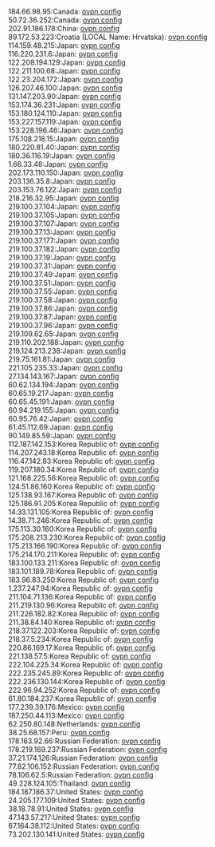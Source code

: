 184.66.98.95:Canada: [ovpn config](vpn/184_66_98_95.ovpn)  
50.72.36.252:Canada: [ovpn config](vpn/50_72_36_252.ovpn)  
202.91.186.178:China: [ovpn config](vpn/202_91_186_178.ovpn)  
89.172.53.223:Croatia (LOCAL Name: Hrvatska): [ovpn config](vpn/89_172_53_223.ovpn)  
114.159.48.215:Japan: [ovpn config](vpn/114_159_48_215.ovpn)  
116.220.231.6:Japan: [ovpn config](vpn/116_220_231_6.ovpn)  
122.208.194.129:Japan: [ovpn config](vpn/122_208_194_129.ovpn)  
122.211.100.68:Japan: [ovpn config](vpn/122_211_100_68.ovpn)  
122.23.204.172:Japan: [ovpn config](vpn/122_23_204_172.ovpn)  
126.207.46.100:Japan: [ovpn config](vpn/126_207_46_100.ovpn)  
131.147.203.90:Japan: [ovpn config](vpn/131_147_203_90.ovpn)  
153.174.36.231:Japan: [ovpn config](vpn/153_174_36_231.ovpn)  
153.180.124.110:Japan: [ovpn config](vpn/153_180_124_110.ovpn)  
153.227.157.119:Japan: [ovpn config](vpn/153_227_157_119.ovpn)  
153.228.196.46:Japan: [ovpn config](vpn/153_228_196_46.ovpn)  
175.108.218.15:Japan: [ovpn config](vpn/175_108_218_15.ovpn)  
180.220.81.40:Japan: [ovpn config](vpn/180_220_81_40.ovpn)  
180.36.116.19:Japan: [ovpn config](vpn/180_36_116_19.ovpn)  
1.66.33.48:Japan: [ovpn config](vpn/1_66_33_48.ovpn)  
202.173.110.150:Japan: [ovpn config](vpn/202_173_110_150.ovpn)  
203.136.35.8:Japan: [ovpn config](vpn/203_136_35_8.ovpn)  
203.153.76.122:Japan: [ovpn config](vpn/203_153_76_122.ovpn)  
218.216.32.95:Japan: [ovpn config](vpn/218_216_32_95.ovpn)  
219.100.37.104:Japan: [ovpn config](vpn/219_100_37_104.ovpn)  
219.100.37.105:Japan: [ovpn config](vpn/219_100_37_105.ovpn)  
219.100.37.107:Japan: [ovpn config](vpn/219_100_37_107.ovpn)  
219.100.37.13:Japan: [ovpn config](vpn/219_100_37_13.ovpn)  
219.100.37.177:Japan: [ovpn config](vpn/219_100_37_177.ovpn)  
219.100.37.182:Japan: [ovpn config](vpn/219_100_37_182.ovpn)  
219.100.37.19:Japan: [ovpn config](vpn/219_100_37_19.ovpn)  
219.100.37.31:Japan: [ovpn config](vpn/219_100_37_31.ovpn)  
219.100.37.49:Japan: [ovpn config](vpn/219_100_37_49.ovpn)  
219.100.37.51:Japan: [ovpn config](vpn/219_100_37_51.ovpn)  
219.100.37.55:Japan: [ovpn config](vpn/219_100_37_55.ovpn)  
219.100.37.58:Japan: [ovpn config](vpn/219_100_37_58.ovpn)  
219.100.37.86:Japan: [ovpn config](vpn/219_100_37_86.ovpn)  
219.100.37.87:Japan: [ovpn config](vpn/219_100_37_87.ovpn)  
219.100.37.96:Japan: [ovpn config](vpn/219_100_37_96.ovpn)  
219.109.62.65:Japan: [ovpn config](vpn/219_109_62_65.ovpn)  
219.110.202.188:Japan: [ovpn config](vpn/219_110_202_188.ovpn)  
219.124.213.238:Japan: [ovpn config](vpn/219_124_213_238.ovpn)  
219.75.161.81:Japan: [ovpn config](vpn/219_75_161_81.ovpn)  
221.105.235.33:Japan: [ovpn config](vpn/221_105_235_33.ovpn)  
27.134.143.167:Japan: [ovpn config](vpn/27_134_143_167.ovpn)  
60.62.134.194:Japan: [ovpn config](vpn/60_62_134_194.ovpn)  
60.65.19.217:Japan: [ovpn config](vpn/60_65_19_217.ovpn)  
60.65.45.191:Japan: [ovpn config](vpn/60_65_45_191.ovpn)  
60.94.219.155:Japan: [ovpn config](vpn/60_94_219_155.ovpn)  
60.95.76.42:Japan: [ovpn config](vpn/60_95_76_42.ovpn)  
61.45.112.69:Japan: [ovpn config](vpn/61_45_112_69.ovpn)  
90.149.85.59:Japan: [ovpn config](vpn/90_149_85_59.ovpn)  
112.187.142.153:Korea Republic of: [ovpn config](vpn/112_187_142_153.ovpn)  
114.207.243.18:Korea Republic of: [ovpn config](vpn/114_207_243_18.ovpn)  
116.47.142.83:Korea Republic of: [ovpn config](vpn/116_47_142_83.ovpn)  
119.207.180.34:Korea Republic of: [ovpn config](vpn/119_207_180_34.ovpn)  
121.168.225.56:Korea Republic of: [ovpn config](vpn/121_168_225_56.ovpn)  
124.51.86.160:Korea Republic of: [ovpn config](vpn/124_51_86_160.ovpn)  
125.138.93.167:Korea Republic of: [ovpn config](vpn/125_138_93_167.ovpn)  
125.186.91.205:Korea Republic of: [ovpn config](vpn/125_186_91_205.ovpn)  
14.33.131.105:Korea Republic of: [ovpn config](vpn/14_33_131_105.ovpn)  
14.38.71.246:Korea Republic of: [ovpn config](vpn/14_38_71_246.ovpn)  
175.113.30.160:Korea Republic of: [ovpn config](vpn/175_113_30_160.ovpn)  
175.208.213.230:Korea Republic of: [ovpn config](vpn/175_208_213_230.ovpn)  
175.213.166.190:Korea Republic of: [ovpn config](vpn/175_213_166_190.ovpn)  
175.214.170.211:Korea Republic of: [ovpn config](vpn/175_214_170_211.ovpn)  
183.100.133.211:Korea Republic of: [ovpn config](vpn/183_100_133_211.ovpn)  
183.101.189.78:Korea Republic of: [ovpn config](vpn/183_101_189_78.ovpn)  
183.96.83.250:Korea Republic of: [ovpn config](vpn/183_96_83_250.ovpn)  
1.237.247.94:Korea Republic of: [ovpn config](vpn/1_237_247_94.ovpn)  
211.104.71.136:Korea Republic of: [ovpn config](vpn/211_104_71_136.ovpn)  
211.219.130.96:Korea Republic of: [ovpn config](vpn/211_219_130_96.ovpn)  
211.226.182.82:Korea Republic of: [ovpn config](vpn/211_226_182_82.ovpn)  
211.38.84.140:Korea Republic of: [ovpn config](vpn/211_38_84_140.ovpn)  
218.37.122.203:Korea Republic of: [ovpn config](vpn/218_37_122_203.ovpn)  
218.37.5.234:Korea Republic of: [ovpn config](vpn/218_37_5_234.ovpn)  
220.86.169.17:Korea Republic of: [ovpn config](vpn/220_86_169_17.ovpn)  
221.138.57.5:Korea Republic of: [ovpn config](vpn/221_138_57_5.ovpn)  
222.104.225.34:Korea Republic of: [ovpn config](vpn/222_104_225_34.ovpn)  
222.235.245.89:Korea Republic of: [ovpn config](vpn/222_235_245_89.ovpn)  
222.236.130.144:Korea Republic of: [ovpn config](vpn/222_236_130_144.ovpn)  
222.96.94.252:Korea Republic of: [ovpn config](vpn/222_96_94_252.ovpn)  
61.80.184.237:Korea Republic of: [ovpn config](vpn/61_80_184_237.ovpn)  
177.239.39.176:Mexico: [ovpn config](vpn/177_239_39_176.ovpn)  
187.250.44.113:Mexico: [ovpn config](vpn/187_250_44_113.ovpn)  
62.250.80.148:Netherlands: [ovpn config](vpn/62_250_80_148.ovpn)  
38.25.68.157:Peru: [ovpn config](vpn/38_25_68_157.ovpn)  
178.163.92.66:Russian Federation: [ovpn config](vpn/178_163_92_66.ovpn)  
178.219.169.237:Russian Federation: [ovpn config](vpn/178_219_169_237.ovpn)  
37.21.174.126:Russian Federation: [ovpn config](vpn/37_21_174_126.ovpn)  
77.82.106.152:Russian Federation: [ovpn config](vpn/77_82_106_152.ovpn)  
78.106.62.5:Russian Federation: [ovpn config](vpn/78_106_62_5.ovpn)  
49.228.124.105:Thailand: [ovpn config](vpn/49_228_124_105.ovpn)  
184.187.186.37:United States: [ovpn config](vpn/184_187_186_37.ovpn)  
24.205.177.109:United States: [ovpn config](vpn/24_205_177_109.ovpn)  
38.18.78.91:United States: [ovpn config](vpn/38_18_78_91.ovpn)  
47.143.57.217:United States: [ovpn config](vpn/47_143_57_217.ovpn)  
67.164.38.112:United States: [ovpn config](vpn/67_164_38_112.ovpn)  
73.202.130.141:United States: [ovpn config](vpn/73_202_130_141.ovpn)  
